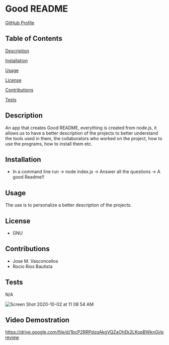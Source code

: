 # Good README


  [GitHub Profile](https://github.com/dewrivers)


  ## Table of Contents


  [Description](#Description)

  [Installation](#Installation)

  [Usage](#Usage)

  [License](#License)

  [Contributions](#Contributions)

  [Tests](#Tests)

  ## Description

  An app that creates Good README, everything is created from node.js, it allows us to have a better description of the projects to better understand the tools used in them, the collaborators who worked on the project, how to use the programs, how to install them etc.


  ## Installation

  * In a command line run -> node index.js -> Answer all the questions -> A good Readme!!


  ## Usage

  The use is to personalize a better description of the projects.


  ## License
   
  * GNU

  ## Contributions

  * Jose M. Vasconcellos
  * Rocio Rios Bautista

  ## Tests

  N/A
  
  
![Screen Shot 2020-10-02 at 11 08 54 AM](https://user-images.githubusercontent.com/66441544/94939585-5ad32e80-04a0-11eb-99bd-be21e5708092.png)
## Video Demostration
https://drive.google.com/file/d/1bcP2RRPdzqAkgVQZaOhEk2LKopBWknGj/preview
  
